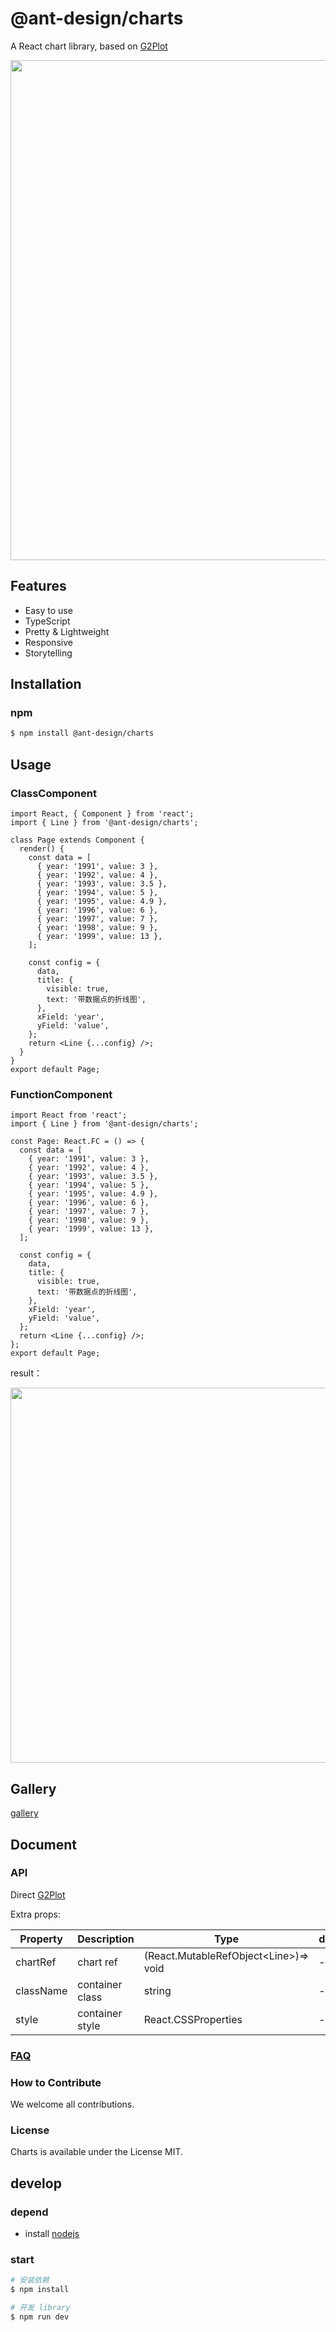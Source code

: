 # @ant-design/charts

A React chart library, based on [G2Plot](https://antv-g2plot.gitee.io/zh)

<div align="center">
<img src="https://gw.alipayobjects.com/mdn/rms_d314dd/afts/img/A*sXqrRrEwFRQAAAAAAAAAAABkARQnAQ" width="800"/>
</div>

## Features

- Easy to use
- TypeScript
- Pretty & Lightweight
- Responsive
- Storytelling

## Installation

### npm

```bash | pure
$ npm install @ant-design/charts
```

## Usage

### ClassComponent

```tsx | pure
import React, { Component } from 'react';
import { Line } from '@ant-design/charts';

class Page extends Component {
  render() {
    const data = [
      { year: '1991', value: 3 },
      { year: '1992', value: 4 },
      { year: '1993', value: 3.5 },
      { year: '1994', value: 5 },
      { year: '1995', value: 4.9 },
      { year: '1996', value: 6 },
      { year: '1997', value: 7 },
      { year: '1998', value: 9 },
      { year: '1999', value: 13 },
    ];

    const config = {
      data,
      title: {
        visible: true,
        text: '带数据点的折线图',
      },
      xField: 'year',
      yField: 'value',
    };
    return <Line {...config} />;
  }
}
export default Page;
```

### FunctionComponent

```tsx | pure
import React from 'react';
import { Line } from '@ant-design/charts';

const Page: React.FC = () => {
  const data = [
    { year: '1991', value: 3 },
    { year: '1992', value: 4 },
    { year: '1993', value: 3.5 },
    { year: '1994', value: 5 },
    { year: '1995', value: 4.9 },
    { year: '1996', value: 6 },
    { year: '1997', value: 7 },
    { year: '1998', value: 9 },
    { year: '1999', value: 13 },
  ];

  const config = {
    data,
    title: {
      visible: true,
      text: '带数据点的折线图',
    },
    xField: 'year',
    yField: 'value',
  };
  return <Line {...config} />;
};
export default Page;
```

result：

<img src="https://gw.alipayobjects.com/zos/antfincdn/8hy4uv7YyD/60155b1e-41b0-4e02-8ce1-8c7044792ce8.png" width="600">

## Gallery

[gallery](https://charts.ant.design/demos/global)

## Document

### API

Direct [G2Plot](https://antv-g2plot.gitee.io/zh)

Extra props:

| Property  | Description     | Type                                        | defaultValue |
| --------- | --------------- | ------------------------------------------- | ------------ |
| chartRef  | chart ref       | (React.MutableRefObject&lt;Line&gt;)=> void | -            |
| className | container class | string                                      | -            |
| style     | container style | React.CSSProperties                         | -            |

### [FAQ](https://github.com/ant-design/ant-design-charts/issues)

### How to Contribute

We welcome all contributions.

### License

Charts is available under the License MIT.

## develop

### depend

- install [nodejs](https://nodejs.org/en/)

### start

```bash  | pure
# 安装依赖
$ npm install

# 开发 library
$ npm run dev
```
